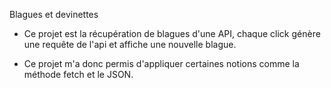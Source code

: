 Blagues et devinettes

- Ce projet est la récupération de blagues d'une API, chaque click génère une requête de l'api et affiche une nouvelle blague.

- Ce projet m'a donc permis d'appliquer certaines notions comme la méthode fetch et le JSON.
